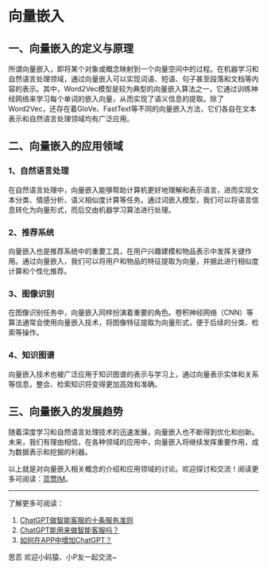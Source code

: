 # 向量嵌入

## 一、向量嵌入的定义与原理
所谓向量嵌入，即将某个对象或概念映射到一个向量空间中的过程。在机器学习和自然语言处理领域，通过向量嵌入可以实现词语、短语、句子甚至段落和文档等内容的表示。其中，Word2Vec模型是较为典型的向量嵌入算法之一，它通过训练神经网络来学习每个单词的嵌入向量，从而实现了语义信息的提取。除了Word2Vec，还存在着GloVe、FastText等不同的向量嵌入方法，它们各自在文本表示和自然语言处理领域均有广泛应用。

## 二、向量嵌入的应用领域
### 1、自然语言处理
在自然语言处理中，向量嵌入能够帮助计算机更好地理解和表示语言，进而实现文本分类、情感分析、语义相似度计算等任务。通过词嵌入模型，我们可以将语言信息转化为向量形式，而后交由机器学习算法进行处理。

### 2、推荐系统
向量嵌入也是推荐系统中的重要工具，在用户兴趣建模和物品表示中发挥关键作用。通过向量嵌入，我们可以将用户和物品的特征提取为向量，并据此进行相似度计算和个性化推荐。

### 3、图像识别
在图像识别任务中，向量嵌入同样扮演着重要的角色。卷积神经网络（CNN）等算法通常会使用向量嵌入技术，将图像特征提取为向量形式，便于后续的分类、检索等操作。

### 4、知识图谱
向量嵌入技术也被广泛应用于知识图谱的表示与学习上，通过向量表示实体和关系等信息，整合、检索知识将变得更加高效和准确。

## 三、向量嵌入的发展趋势
随着深度学习和自然语言处理技术的迅速发展，向量嵌入也不断得到优化和创新。未来，我们有理由相信，在各种领域的应用中，向量嵌入将继续发挥重要作用，成为数据表示和挖掘的利器。

以上就是对向量嵌入相关概念的介绍和应用领域的讨论。欢迎探讨和交流！阅读更多可阅读：[蓝莺IM](https://www.lanyingim.com)。

---
了解更多可阅读：
1. [ChatGPT做智能客服的十条服务准则](https://lanying.link/doc/chatgpt-intelligent-customer-service-ten-service-guidelines)
2. [ChatGPT能用来做智能客服吗？](https://lanying.link/doc/how-to-implement-an-intelligent-customer-service-by-chatgpt)
3. [如何在APP中增加ChatGPT？](https://lanying.link/doc/how-to-add-chatgpt-to-your-app)

思否 欢迎小码猿、小P友一起交流~

